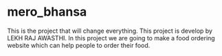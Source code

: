 # mero_bhansa
This is the project that will change everything.
This project is develop by LEKH RAJ AWASTHI.
In this project we are going to make a food ordering website which can help people to order their food.
